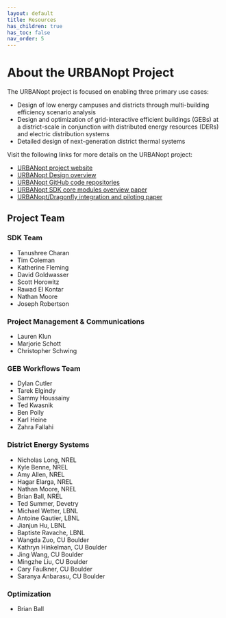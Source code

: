 ```yaml
---
layout: default
title: Resources
has_children: true
has_toc: false
nav_order: 5
---
```


# About the URBANopt Project

The URBANopt project is focused on enabling three primary use cases:

- Design of low energy campuses and districts through multi-building efficiency scenario analysis
- Design and optimization of grid-interactive efficient buildings (GEBs) at a district-scale in conjunction with distributed energy resources (DERs) and electric distribution systems
- Detailed design of next-generation district thermal systems

Visit the following links for more details on the URBANopt project:

- [URBANopt project website](https://www.energy.gov/eere/buildings/urbanopt)
- [URBANopt Design overview](../doc_files/design_doc.md)
- [URBANopt GitHub code repositories](https://github.com/urbanopt)
- [URBANopt SDK core modules overview paper](https://www.nrel.gov/docs/fy21osti/76781.pdf)
- [URBANopt/Dragonfly integration and piloting paper](https://www.mdpi.com/1996-1073/14/18/5931)

## Project Team

### SDK Team

- Tanushree Charan
- Tim Coleman
- Katherine Fleming
- David Goldwasser
- Scott Horowitz
- Rawad El Kontar
- Nathan Moore
- Joseph Robertson

### Project Management & Communications

- Lauren Klun
- Marjorie Schott
- Christopher Schwing

### GEB Workflows Team

- Dylan Cutler
- Tarek Elgindy
- Sammy Houssainy
- Ted Kwasnik
- Ben Polly
- Karl Heine
- Zahra Fallahi

### District Energy Systems

- Nicholas Long, NREL
- Kyle Benne, NREL
- Amy Allen, NREL
- Hagar Elarga, NREL
- Nathan Moore, NREL
- Brian Ball, NREL
- Ted Summer, Devetry
- Michael Wetter, LBNL
- Antoine Gautier, LBNL
- Jianjun Hu, LBNL
- Baptiste Ravache, LBNL
- Wangda Zuo, CU Boulder
- Kathryn Hinkelman, CU Boulder
- Jing Wang, CU Boulder
- Mingzhe Liu, CU Boulder
- Cary Faulkner, CU Boulder
- Saranya Anbarasu, CU Boulder

### Optimization

- Brian Ball
